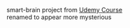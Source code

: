 smart-brain project from [Udemy Course](https://www.udemy.com/course/the-complete-junior-to-senior-web-developer-roadmap/)  
renamed to appear more mysterious